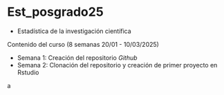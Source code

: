 # Est_posgrado25

- Estadística de la investigación científica 

Contenido del curso (8 semanas 20/01 - 10/03/2025) 

- Semana 1: Creación del repositorio *Github* 
- Semana 2: Clonación del repositorio y creación de primer proyecto en Rstudio

a

